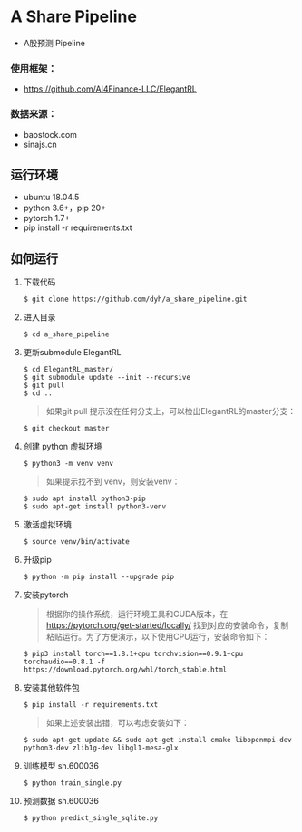 # A Share Pipeline

- A股预测 Pipeline

### 使用框架：
- https://github.com/AI4Finance-LLC/ElegantRL

### 数据来源：
- baostock.com
- sinajs.cn

## 运行环境

- ubuntu 18.04.5
- python 3.6+，pip 20+
- pytorch 1.7+
- pip install -r requirements.txt


## 如何运行

1. 下载代码

    ```
    $ git clone https://github.com/dyh/a_share_pipeline.git
    ```
   
2. 进入目录

    ```
    $ cd a_share_pipeline
    ```

3. 更新submodule ElegantRL
   
    ```
    $ cd ElegantRL_master/ 
    $ git submodule update --init --recursive
    $ git pull
    $ cd ..
    ```
   
    > 如果git pull 提示没在任何分支上，可以检出ElegantRL的master分支：

    ```
    $ git checkout master
    ```

4. 创建 python 虚拟环境

    ```
    $ python3 -m venv venv
    ```
   
    > 如果提示找不到 venv，则安装venv：

    ```
    $ sudo apt install python3-pip
    $ sudo apt-get install python3-venv
    ```                                        

5. 激活虚拟环境

    ```
    $ source venv/bin/activate
    ```
   
6. 升级pip

    ```
    $ python -m pip install --upgrade pip
    ```

7. 安装pytorch

    > 根据你的操作系统，运行环境工具和CUDA版本，在 https://pytorch.org/get-started/locally/ 找到对应的安装命令，复制粘贴运行。为了方便演示，以下使用CPU运行，安装命令如下：
    
    ```
    $ pip3 install torch==1.8.1+cpu torchvision==0.9.1+cpu torchaudio==0.8.1 -f https://download.pytorch.org/whl/torch_stable.html
    ```
   
8. 安装其他软件包

    ```
    $ pip install -r requirements.txt
    ```

    > 如果上述安装出错，可以考虑安装如下：

    ```
    $ sudo apt-get update && sudo apt-get install cmake libopenmpi-dev python3-dev zlib1g-dev libgl1-mesa-glx
    ```
   
9. 训练模型 sh.600036

    ```
    $ python train_single.py
    ```

10. 预测数据 sh.600036

    ```
    $ python predict_single_sqlite.py
    ```
